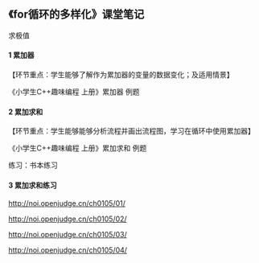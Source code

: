 ## 《for循环的多样化》课堂笔记

求极值



#### 1 累加器

【环节重点：学生能够了解作为累加器的变量的数据变化；及适用情景】

《小学生C++趣味编程 上册》累加器 例题



#### 2 累加求和

【环节重点：学生能够能够分析流程并画出流程图，学习在循环中使用累加器】

《小学生C++趣味编程 上册》累加求和 例题

练习：书本练习



#### 3 累加求和练习

http://noi.openjudge.cn/ch0105/01/

http://noi.openjudge.cn/ch0105/02/

http://noi.openjudge.cn/ch0105/03/

http://noi.openjudge.cn/ch0105/04/

